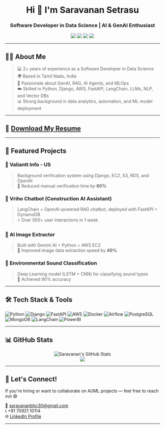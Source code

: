 <h1 align="center">Hi 👋 I'm Saravanan Setrasu</h1>
<h3 align="center">Software Developer in Data Science | AI & GenAI Enthusiast</h3>

<p align="center">
  <a href="https://www.linkedin.com/in/saravanan-setrasu-06511121b/"><img src="https://img.shields.io/badge/LinkedIn-blue?style=flat-square&logo=linkedin"></a>
  <a href="https://github.com/SaravananS30"><img src="https://img.shields.io/badge/GitHub-black?style=flat-square&logo=github"></a>
  <a href="mailto:saravananbhc30@gmail.com"><img src="https://img.shields.io/badge/Gmail-red?style=flat-square&logo=gmail&logoColor=white"></a>
  <a href="https://leetcode.com/u/Saravanan30/"><img src="https://img.shields.io/badge/LeetCode-orange?style=flat-square&logo=leetcode"></a>
</p>

---

## 🧑‍💻 About Me
> 💻 2+ years of experience as a Software Developer in Data Science  
> 🌍 Based in Tamil Nadu, India  
> 🚀 Passionate about GenAI, RAG, AI Agents, and MLOps  
> ☁️ Skilled in Python, Django, AWS, FastAPI, LangChain, LLMs, NLP, and Vector DBs  
> 📊 Strong background in data analytics, automation, and ML model deployment

---

## 📄 [Download My Resume](https://github.com/SaravananS30/SaravananS30/raw/main/Saravanan-Jun14.pdf)

---

## 🧪 Featured Projects

### 🔹 **Valiantt Info - US**  
> Background verification system using Django, EC2, S3, RDS, and OpenAI  
> 🔧 Reduced manual verification time by **60%**  

### 🔹 **Vriho Chatbot (Construction AI Assistant)**  
> LangChain + OpenAI-powered RAG chatbot, deployed with FastAPI + DynamoDB  
> ⚡ Over 500+ user interactions in 1 week  

### 🔹 **AI Image Extractor**  
> Built with Gemini AI + Python + AWS EC2  
> 🚀 Improved image data extraction speed by **40%**

### 🔹 **Environmental Sound Classification**  
> Deep Learning model (LSTM + CNN) for classifying sound types  
> 🎯 Achieved 90% accuracy

---

## 🛠 Tech Stack & Tools

![Python](https://img.shields.io/badge/-Python-3776AB?style=flat&logo=python&logoColor=white)
![Django](https://img.shields.io/badge/-Django-092E20?style=flat&logo=django)
![FastAPI](https://img.shields.io/badge/-FastAPI-009688?style=flat&logo=fastapi)
![AWS](https://img.shields.io/badge/-AWS-FF9900?style=flat&logo=amazon-aws)
![Docker](https://img.shields.io/badge/-Docker-2496ED?style=flat&logo=docker)
![Airflow](https://img.shields.io/badge/-Airflow-017CEE?style=flat&logo=apache-airflow)
![PostgreSQL](https://img.shields.io/badge/-PostgreSQL-336791?style=flat&logo=postgresql)
![MongoDB](https://img.shields.io/badge/-MongoDB-47A248?style=flat&logo=mongodb)
![LangChain](https://img.shields.io/badge/-LangChain-blueviolet?style=flat)
![PowerBI](https://img.shields.io/badge/-PowerBI-F2C811?style=flat&logo=power-bi)

---

## 📊 GitHub Stats

<p align="center">
  <img src="https://github-readme-stats.vercel.app/api?username=SaravananS30&show_icons=true&theme=tokyonight" alt="Saravanan's GitHub Stats" />
  <br>
  <img src="https://github-readme-stats.vercel.app/api/top-langs/?username=SaravananS30&layout=compact&theme=tokyonight" />
</p>

---

## 💬 Let's Connect!

If you're hiring or want to collaborate on AI/ML projects — feel free to reach out 😄

📧 saravananbhc30@gmail.com  
📞 +91 70921 10114  
🌐 [LinkedIn Profile](https://www.linkedin.com/in/saravanan-setrasu-06511121b/)

---
